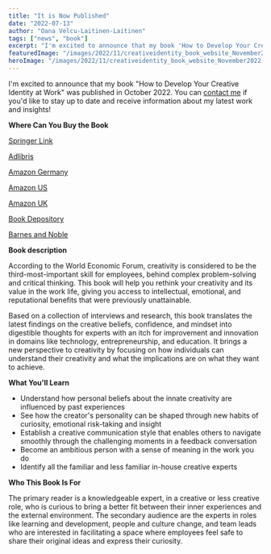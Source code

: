 ```yaml
---
title: "It is Now Published"
date: "2022-07-13"
author: "Oana Velcu-Laitinen-Laitinen"
tags: ["news", "book"]
excerpt: "I'm excited to announce that my book 'How to Develop Your Creative Identity at Work' was published in October 2022."
featuredImage: "/images/2022/11/creativeidentity_book_website_November2022.jpg"
heroImage: "/images/2022/11/creativeidentity_book_website_November2022.jpg"
---
```


I'm excited to announce that my book "How to Develop Your Creative Identity at Work" was published in October 2022. You can [contact me](/about) if you'd like to stay up to date and receive information about my latest work and insights!

**Where Can You Buy the Book**

[Springer Link](https://link.springer.com/book/10.1007/978-1-4842-8680-7)

[Adlibris](https://www.adlibris.com/fi/kirja/how-to-develop-your-creative-identity-at-work-9781484286791)

[Amazon Germany](https://www.amazon.de/-/en/Oana-Velcu-Laitinen/dp/1484286790)

[Amazon US](https://www.amazon.com/Develop-Your-Creative-Identity-Work/dp/1484286790)

[Amazon UK](https://www.amazon.co.uk/Develop-Your-Creative-Identity-Work/dp/1484286790)

[Book Depository](https://www.bookdepository.com/How-Develop-Your-Creative-Identity-at-Work-Oana-Velcu-Laitinen/9781484286791)

[Barnes and Noble](https://www.barnesandnoble.com/w/how-to-develop-your-creative-identity-at-work-oana-velcu-laitinen/1141816263?ean=9781484286791)

**Book description**

According to the World Economic Forum, creativity is considered to be the third-most-important skill for employees, behind complex problem-solving and critical thinking. This book will help you rethink your creativity and its value in the work life, giving you access to intellectual, emotional, and reputational benefits that were previously unattainable.

Based on a collection of interviews and research, this book translates the latest findings on the creative beliefs, confidence, and mindset into digestible thoughts for experts with an itch for improvement and innovation in domains like technology, entrepreneurship, and education. It brings a new perspective to creativity by focusing on how individuals can understand their creativity and what the implications are on what they want to achieve.

**What You'll Learn**

- Understand how personal beliefs about the innate creativity are influenced by past experiences
- See how the creator's personality can be shaped through new habits of curiosity, emotional risk-taking and insight
- Establish a creative communication style that enables others to navigate smoothly through the challenging moments in a feedback conversation
- Become an ambitious person with a sense of meaning in the work you do
- Identify all the familiar and less familiar in-house creative experts

**Who This Book Is For**

The primary reader is a knowledgeable expert, in a creative or less creative role, who is curious to bring a better fit between their inner experiences and the external environment. The secondary audience are the experts in roles like learning and development, people and culture change, and team leads who are interested in facilitating a space where employees feel safe to share their original ideas and express their curiosity.
